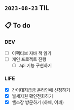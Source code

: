 ## `2023-08-23` TIL

## 📋 To do

### DEV
- [ ] 이펙티브 자바 책 읽기
- [ ] 개인 프로젝트 진행
  - [ ] api 기능 구현하기

### LIFE
- [x] 간이대지급금 온라인에 신청하기
- [x] 월세지원 확인전화하기
- [x] 헬스장 방문하기 (하체, 어깨)